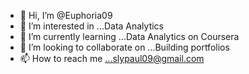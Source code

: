 - 👋 Hi, I’m @Euphoria09
- 👀 I’m interested in ...Data Analytics 
- 🌱 I’m currently learning ...Data Analytics on Coursera 
- 💞️ I’m looking to collaborate on ...Building portfolios 
- 📫 How to reach me ...slypaul09@gmail.com 

<!---
Euphoria09/Euphoria09 is a ✨ special ✨ repository because its `README.md` (this file) appears on your GitHub profile.
You can click the Preview link to take a look at your changes.
--->
